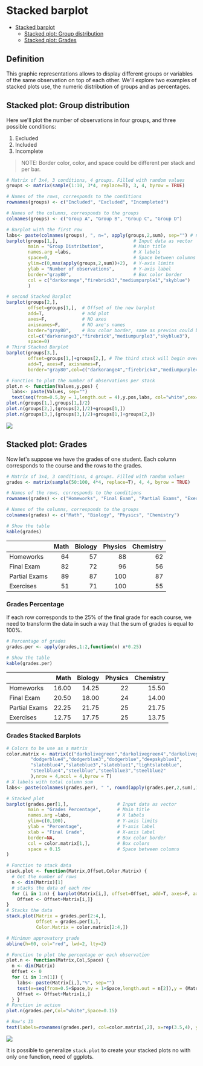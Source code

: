 Stacked barplot
===============
-   [Stacked barplot](#stacked-barplot)
    -   [Stacked plot: Group distribution](#stacked-plot-group-distribution)
    -   [Stacked plot: Grades](#stacked-plot-grades)

Definition
----------
This graphic representations allows to display different groups or variables of the same observation on top of each other.
We'll explore two examples of stacked plots use, the numeric distribution of groups and as percentages.

Stacked plot: Group distribution
--------------------------------

Here we'll plot the number of observations in four groups, and three possible conditions:
1.  Excluded
2.  Included
3.  Incomplete

> NOTE: Border color, color, and space could be different per stack and per bar.

``` r
# Matrix of 3x4, 3 conditions, 4 groups. Filled with random values
groups <- matrix(sample(1:10, 3*4, replace=T), 3, 4, byrow = TRUE)

# Names of the rows, corresponds to the conditions
rownames(groups) <- c("Included", "Excluded", "Incompleted")

# Names of the columns, corresponds to the groups
colnames(groups) <- c("Group A", "Group B", "Group C", "Group D")

# Barplot with the first row
labs<- paste(colnames(groups), ", n=", apply(groups,2,sum), sep="") # number of observation per group
barplot(groups[1,],                            # Input data as vector
        main = "Group Distribution",           # Main title
        names.arg =labs,                       # X labels
        space=0,                               # Space between columns
        ylim=c(0,max(apply(groups,2,sum))+2),  # Y-axis limits
        ylab = "Number of observations",       # Y-axis label
        border="gray80",                       # Box color border
        col = c("darkorange","firebrick1","mediumpurple1","skyblue")   # Box colors
        )

# second Stacked Barplot
barplot(groups[2,], 
        offset=groups[1,],  # Offset of the new barplot
        add=T,              # add plot
        axes=F,             # NO axes
        axisnames=F,        # NO axe's names
        border="gray80",    # Box color border, same as previos could be different
        col=c("darkorange3","firebrick","mediumpurple3","skyblue3"),
        space=0)
# Third Stacked Barplot
barplot(groups[3,], 
        offset=groups[1,]+groups[2,], # The third stack will begin over the first+ second stack
        add=T, axes=F, axisnames=F,
        border="gray80",col=c("darkorange4","firebrick4","mediumpurple4","skyblue4"), space=0)

# Function to plot the number of observations per stack
plot.n <- function(Values,y.pos) {
  labs<- paste(Values, sep="")
  text(seq(from=0.5,by = 1,length.out = 4),y.pos,labs, col="white",cex=1.25)}
plot.n(groups[1,],groups[1,]/2)
plot.n(groups[2,],(groups[2,]/2)+groups[1,])
plot.n(groups[3,],(groups[3,]/2)+groups[1,]+groups[2,])
```

![](stacked_plot_files/figure-markdown_github/unnamed-chunk-2-1.png)

Stacked plot: Grades
--------------------

Now let's suppose we have the grades of one student. Each column corresponds to the course and the rows to the grades.

``` r
# Matrix of 3x4, 3 conditions, 4 groups. Filled with random values
grades <- matrix(sample(50:100, 4*4, replace=T), 4, 4, byrow = TRUE)

# Names of the rows, corresponds to the conditions
rownames(grades) <- c("Homeworks", "Final Exam", "Partial Exams", "Exercises")

# Names of the columns, corresponds to the groups
colnames(grades) <- c("Math", "Biology", "Physics", "Chemistry")

# Show the table
kable(grades)
```

|               |  Math|  Biology|  Physics|  Chemistry|
|---------------|-----:|--------:|--------:|----------:|
| Homeworks     |    64|       57|       88|         62|
| Final Exam    |    82|       72|       96|         56|
| Partial Exams |    89|       87|      100|         87|
| Exercises     |    51|       71|      100|         55|

### Grades Percentage

If each row corresponds to the 25% of the final grade for each course, we need to transform the data in such a way that the sum of grades is equal to 100%.

``` r
# Percentage of grades
grades.per <- apply(grades,1:2,function(x) x*0.25)

# Show the table
kable(grades.per)
```

|               |   Math|  Biology|  Physics|  Chemistry|
|---------------|------:|--------:|--------:|----------:|
| Homeworks     |  16.00|    14.25|       22|      15.50|
| Final Exam    |  20.50|    18.00|       24|      14.00|
| Partial Exams |  22.25|    21.75|       25|      21.75|
| Exercises     |  12.75|    17.75|       25|      13.75|

### Grades Stacked Barplots

``` r
# Colors to be use as a matrix
color.matrix <- matrix(c("darkolivegreen","darkolivegreen4","darkolivegreen3","darkolivegreen2",
         "dodgerblue4","dodgerblue3","dodgerblue","deepskyblue1",
         "slateblue4","slateblue3","slateblue1","lightslateblue",
         "steelblue4","steelblue","steelblue3","steelblue2"
         ),nrow = 4,ncol = 4,byrow = T)
# X labels with total column sum
labs<- paste(colnames(grades.per), " ", round(apply(grades.per,2,sum),1),"%", sep="")

# Stacked plot
barplot(grades.per[1,],                  # Input data as vector
        main = "Grades Percentage",      # Main title
        names.arg =labs,                 # X labels
        ylim=c(0,100),                   # Y-axis limits
        ylab = "Percentage",             # Y-axis label
        xlab = "Final Grade",            # X-axis label
        border=NA,                       # Box color border
        col = color.matrix[1,],          # Box colors
        space = 0.15                     # Space between columns
)

# Function to stack data
stack.plot <- function(Matrix,Offset,Color.Matrix) {
  # Get the number of rows
  n <- dim(Matrix)[1]
  # stacks the data of each row
  for (i in 1:n) { barplot(Matrix[i,], offset=Offset, add=T, axes=F, axisnames=F,border="white",col=Color.Matrix[i,],space=0.15) 
    Offset <- Offset+Matrix[i,]}
}
# Stacks the data
stack.plot(Matrix = grades.per[2:4,],
           Offset = grades.per[1,],
           Color.Matrix = color.matrix[2:4,])

# Minimun approvatory grade
abline(h=60, col="red", lwd=2, lty=2)

# Function to plot the percentage or each observation
plot.n <- function(Matrix,Col,Space) {
  n <- dim(Matrix)
  Offset <- 0
  for (i in 1:n[1]) {
    labs<- paste(Matrix[i,],"%", sep="")
    text(x=seq(from=0.5+Space,by = 1+Space,length.out = n[2]),y = (Matrix[i,]/2)+Offset,labs, col=Col,cex=1.25)
    Offset <- Offset+Matrix[i,]
  } }
# Function in action
plot.n(grades.per,Col="white",Space=0.15)

# Row's ID
text(labels=rownames(grades.per), col=color.matrix[,2], x=rep(3.5,4), y=c(85,90,95,100), srt = 0, xpd = TRUE,cex = 0.75,pos=4)
```

![](stacked_plot_files/figure-markdown_github/unnamed-chunk-5-1.png)

It is possible to generalize `stack.plot` to create your stacked plots no with only one function, need of ggplots.
